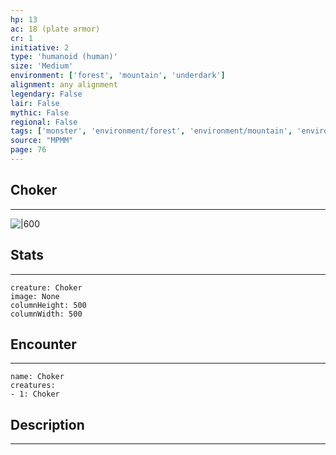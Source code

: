 ```yaml
---
hp: 13
ac: 18 (plate armor)
cr: 1
initiative: 2
type: 'humanoid (human)'    
size: 'Medium'
environment: ['forest', 'mountain', 'underdark']
alignment: any alignment
legendary: False
lair: False
mythic: False
regional: False
tags: ['monster', 'environment/forest', 'environment/mountain', 'environment/underdark']
source: "MPMM"
page: 76
---
```


## Choker
---

![|600](D:/Program%20Files/5e.tools/img/bestiary/MPMM/Choker.webp)

## Stats
---

```statblock
creature: Choker
image: None
columnHeight: 500
columnWidth: 500
```

## Encounter
---

```encounter-table
name: Choker
creatures:
- 1: Choker
```

## Description
---




